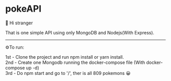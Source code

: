 # pokeAPI
👋 Hi stranger

That is one simple API using only MongoDB and Nodejs(With Express).

-------------------------------------------------------------------
⚙️To run:

1st - Clone the project and run npm install or yarn install. <br/>
2nd - Create one Mongodb running the docker-compose file (With docker-compose up -d) <br/>
3rd - Do npm start and go to '/', ther is all 809 pokemons 😀 <br/>
